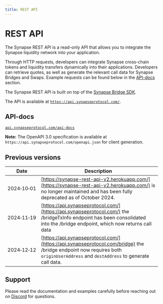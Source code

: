 ```yaml
---
title: REST API
---
```


# REST API

The Synapse REST API is a read-only API that allows you to integrate the Synapse liquidity network into your application.

Through HTTP requests, developers can integrate Synapse cross-chain tokens and liquidity transfers dynamically into their applications. Developers can retrieve quotes, as well as generate the relevant call data for Synapse Bridges and Swaps.  Example requests can be found below in the [API-docs](#api-docs) section.


The Synapse REST API is built on top of the [Synapse Bridge SDK](https://docs.synapseprotocol.com/docs/Bridge/SDK).


The API is available at [`https://api.synapseprotocol.com/`](https://api.synapseprotocol.com/).


## API-docs

[`api.synapseprotocol.com/api-docs`](https://api.synapseprotocol.com/api-docs)

**Note:** The OpenAPI 3.0 specification is available at `https://api.synapseprotocol.com/openapi.json` for client generation.

## Previous versions

| Date                   | Description                                                                                                                                                        |
| ---------------------- | ------------------------------------------------------------------------------------------------------------------------------------------------------------------ |
| 2024&#8209;10&#8209;01 | [https://synapse-rest-api-v2.herokuapp.com/](https://synapse-rest-api-v2.herokuapp.com/) is no longer maintained and has been fully deprecated as of October 2024. |
| 2024&#8209;11&#8209;19 | [https://api.synapseprotocol.com/](https://api.synapseprotocol.com/) the /bridgeTxInfo endpoint has been consolidated into the /bridge endpoint, which now returns call data                 |
| 2024&#8209;12&#8209;12 | [https://api.synapseprotocol.com/](https://api.synapseprotocol.com/bridge) the /bridge endpoint now requires both `originUserAddress` and `destAddress` to generate call data.                   |

## Support

Please read the documentation and examples carefully before reaching out on [Discord](https://discord.gg/synapseprotocol) for questions.

<!-- ## GET Endpoints

### `/swap`

Get a token swap quote.

#### Parameters

* `chain` (int): `chainId` of the desired chain.
* `fromToken` (string): Address of token to swap from.
* `toToken` (string): Address of token to swap to.
* `amount` (int): Amount of `fromToken` to swap.

#### Returns

* `routerAddress` (string): The address of the router contract
* `maxAmountOut {` (object): The maximum amount of tokens that can be swapped out.
    * `type:` (string): The data type
    * `hex:` (string): The amount encoded in hexadecimal
* `query {` (object): Parameters for the swap query:
    * `0:` (string): Router contract address
    * `1:` (string): Address of `tokenIn`
    * `2:` (object): Amount of `tokenIn` to swap (same structure as `maxAmountOut`)
    * `3:` (object): Minimum amount of `tokenOut` requested (same structure as `maxAmountOut`)
    * `4:` (string): Encoded params for swap routing
    * `swapAdapter` (string): Address of the swap adapter contract
    * `tokenOut` (string): Address of `tokenOut`
    * `minAmountOut` (object): Minimum amount of `tokenOut` required (same structure as `maxAmountOut`)
    * `deadline` (object): Deadline parameter for the swap (same structure as `maxAmountOut`)
    * `rawParams` (string): Encoded hex string containing swap parameters
* `maxAmountOutStr` (string): The `maxAmountOut` value formatted as a decimal string

#### Example

[`https://api.synapseprotocol.com/swap?chain=1&fromToken=0xa0b86991c6218b36c1d19d4a2e9eb0ce3606eb48&toToken=0x0b2C639c533813f4Aa9D7837CAf62653d097Ff85&amount=100`](https://api.synapseprotocol.com/swap?chain=1&fromToken=0xa0b86991c6218b36c1d19d4a2e9eb0ce3606eb48&toToken=0x0b2C639c533813f4Aa9D7837CAf62653d097Ff85&amount=100)

### `/bridge`

Get a token bridge quote.

#### Parameters

* `fromChain` (int): `chainId` of origin chain
* `toChain` (int): `chainId` of destination chain
* `fromToken` (string): Token address to bridge
* `toToken` (string): Token address to bridge to
* `amount` (int): Amount to bridge
* **Optional**`originUserAddress` (string): Address of the user bridging the token

#### Returns

* `feeAmount` (object): The fee amount for the swap. Contains:
* `type` (string): Data type
* `hex` (string): Fee amount encoded in hex
* `feeConfig` (array): Fee configuration parameters, contains:
* `0` (number): Gas price
* `1` (object): Fee percentage denominator (hex encoded BigNumber)
* `2` (object): Protocol fee percentage numerator (hex encoded BigNumber)
* `routerAddress` (string): Address of the router contract
* `maxAmountOut` (object): Maximum amount receivable from swap, structure same as above
* `originQuery` (object): Original swap query parameters, contains:
* `swapAdapter` (string): Swap adapter address
* `tokenOut` (string): Address of output token
* `minAmountOut` (object): Minimum output token amount
* `deadline` (object): Expiry time
* `rawParams` (string): Encoded hex params
* `destQuery` (object): Destination swap query parameters, structure similar to `originQuery` above.
* `maxAmountOutStr` (string): `maxAmountOut` as a decimal string.
* `bridgeModuleName` (string): the bridge module the transaction will be routed through
* `gasDropAmount` (BigNumber): the amount of gas airdropped to the user on the dest chain.

#### Example

[`/bridge?fromChain=1&toChain=10&fromToken=0xa0b86991c6218b36c1d19d4a2e9eb0ce3606eb48&toToken=0x0b2C639c533813f4Aa9D7837CAf62653d097Ff85&amount=1000000`](https://api.synapseprotol.com/bridge?fromChain=1&toChain=10&fromToken=0xa0b86991c6218b36c1d19d4a2e9eb0ce3606eb48&toToken=0x0b2C639c533813f4Aa9D7837CAf62653d097Ff85&amount=1000000)

### `/swapTxInfo`

Get transaction data for executing a swap.

#### Parameters

* [`/swap`](#swap) parameters plus:
* `address`: Address attempting to swap assets.

#### Returns

* `data`: Binary data that forms the input to the transaction.
* `to`: Set as the [Synapse Router address](/docs/Contracts/Synapse-Router)

#### Example

[`/swapTxInfo?chain=1&fromToken=0xa0b86991c6218b36c1d19d4a2e9eb0ce3606eb48&toToken=0x6b175474e89094c44da98b954eedeac495271d0f&amount=100&address=0x95222290DD7278Aa3Ddd389Cc1E1d165CC4BAfe5`](https://api.synapseprotocol.com/swapTxInfo?chain=1&fromToken=0xa0b86991c6218b36c1d19d4a2e9eb0ce3606eb48&toToken=0x6b175474e89094c44da98b954eedeac495271d0f&amount=100&address=0x95222290DD7278Aa3Ddd389Cc1E1d165CC4BAfe5)

### `/bridgeTxInfo`
Used to get transaction data for executing a bridge.

#### Parameters

* [`/bridge`](#bridge) parameters plus:
  * `destAddress`: Address attempting to receive assets.

#### Returns

Returns txInfo for the best (highest expected output) quote.

* `data`: Binary data that forms the input to the transaction.
* `to`: Set as the [Synapse Router address](/docs/Contracts/Synapse-Router)

#### Example

[`/bridgeTxInfo?fromChain=1&toChain=10&fromToken=0xa0b86991c6218b36c1d19d4a2e9eb0ce3606eb48&toToken=0x0b2C639c533813f4Aa9D7837CAf62653d097Ff85&amount=1000000&destAddress=0x95222290DD7278Aa3Ddd389Cc1E1d165CC4BAfe5`](https://api.synapseprotocol.com/bridgeTxInfo?fromChain=1&toChain=10&fromToken=0xa0b86991c6218b36c1d19d4a2e9eb0ce3606eb48&toToken=0x0b2C639c533813f4Aa9D7837CAf62653d097Ff85&amount=1000000&destAddress=0x95222290DD7278Aa3Ddd389Cc1E1d165CC4BAfe5)

### `/synapseTxId`

Get the unique `synapseTxId` data needed to execute a bridge.

#### Parameters

* `originChainId` (int): `chainId` of the origin chain
* `bridgeModule` (string): String of the bridge module used (e.g. "SynapseRFQ")
* `txHash` (string): Transaction hash of the bridge transaction on the origin chain

#### Returns

* `synapseTxId` (Kappa)

#### Example

[`/synapseTxId?originChainId=8453&bridgeModule=SynapseRFQ&txHash=0x4acd82091b54cf584d50adcad9f57c61055beaca130016ecc3798d3d61f5487a`](https://api.synapseprotocol.com/synapseTxId?originChainId=8453&bridgeModule=SynapseRFQ&txHash=0x4acd82091b54cf584d50adcad9f57c61055beaca130016ecc3798d3d61f5487a)

### `/bridgeTxStatus`
Get the status of a bridge transaction, with destination transaction information if finalized.

#### Parameters
* `destChainId` (int): `chainId` of the destination chain
* `bridgeModule` (string): String of the bridge module used (e.g. "SynapseRFQ")
* `synapseTxId` (string): The unique `SynapseTxId` (Kappa)

#### Returns

* `status` (boolean): Returns `true` if transaction is complete.
* `toInfo` (object): Completed transaction information, or `null` if transaction is not complete.

#### Example

[`/bridgeTxStatus?destChainId=534352&bridgeModule=SynapseRFQ&synapseTxId=0xf4315cb818ad76305dc5fbd55181263688ffeb3fb3e1c6abc2b849a48b3a7c78`](https://api.synapseprotocol.com/bridgeTxStatus?destChainId=534352&bridgeModule=SynapseRFQ&synapseTxId=0xf4315cb818ad76305dc5fbd55181263688ffeb3fb3e1c6abc2b849a48b3a7c78)

### `/destinationTx`
Get the status of a bridge transaction, and the destination transaction information if the transaction is finalized. This is a simple implementation of the above two methods.

#### Parameters
* `originChainId` (int): `chainId` of the origin chain
* `txHash` (string): Transaction hash of the Bridge transaction on the origin chain

#### Returns
* `status` (string): Returns `completed` if transaction is complete
* `toInfo` (object): Completed transaction information, or `null` if transaction is not complete.

#### Example

[`/destinationTx?originChainId=1&txHash=0x93f9d78516ee5fbce2595519ec97e03ff03778af600acb1769d0ce6def32b804`](https://api.synapseprotocol.com/destinationTx?originChainId=1&txHash=0x93f9d78516ee5fbce2595519ec97e03ff03778af600acb1769d0ce6def32b804)

### `/destinationTokens`
Used to return which tokens you can bridge to, once an origin token is identified.

#### Parameters
* `fromChain` (int): `chainId` of the origin chain
* `fromToken` (string): Transaction hash of the bridge transaction on the origin chain

#### Returns

// This function returns a list of all tokens that the fromToken can be bridged to, along with data about that token. Each object in the list returns:

* Array of token objects the `fromToken` can be bridged to, containing:
  * `symbol`: The token symbol of the destination token identified
  * `chainId`: The `chainId` of the destination token identified
  * `address`: The token address of the destination token identified


#### Example

[`/destinationTokens?fromChain=1&fromToken=0xdAC17F958D2ee523a2206206994597C13D831ec7`](https://api.synapseprotocol.com/destinationTokens?fromChain=1&fromToken=0xdAC17F958D2ee523a2206206994597C13D831ec7) -->
